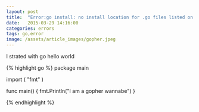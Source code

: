 ```yaml
---
layout: post
title:  "Error:go install: no install location for .go files listed on command line (GOBIN not set)"
date:   2015-03-29 14:16:00
categories: errors
tags: go,error
image: /assets/article_images/gopher.jpeg
---
```

I strated with go hello world

{% highlight go %}
package main

import (
	"fmt"
)

func main() {
	fmt.Println("I am a gopher wannabe")
}

{% endhighlight %}



[jekyll]:      http://jekyllrb.com
[jekyll-gh]:   https://github.com/jekyll/jekyll
[jekyll-help]: https://github.com/jekyll/jekyll-help
